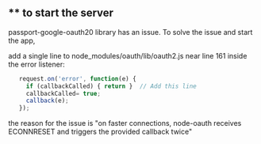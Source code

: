 ## ** to start the server
passport-google-oauth20 library has an issue.
To solve the issue and start the app, 

add a single line to node_modules/oauth/lib/oauth2.js near line 161 inside the error listener:
```javascript
   request.on('error', function(e) {
     if (callbackCalled) { return }  // Add this line
     callbackCalled= true;
     callback(e);
   });
````
the reason for the issue is 
"on faster connections, node-oauth receives ECONNRESET and triggers the provided callback twice" 
